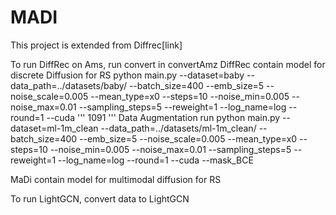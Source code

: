 # MADI
This project is extended from Diffrec[link] 

To run DiffRec on Ams, run convert in convertAmz
DiffRec contain model for discrete Diffusion  for RS
python main.py  --dataset=baby --data_path=../datasets/baby/ --batch_size=400 --emb_size=5 --noise_scale=0.005 --mean_type=x0 --steps=10 --noise_min=0.005 --noise_max=0.01 --sampling_steps=5 --reweight=1 --log_name=log --round=1 --cuda
'''
1091
'''
Data Augmentation run
python main.py  --dataset=ml-1m_clean --data_path=../datasets/ml-1m_clean/ --batch_size=400 --emb_size=5 --noise_scale=0.005 --mean_type=x0 --steps=10 --noise_min=0.005 --noise_max=0.01 --sampling_steps=5 --reweight=1 --log_name=log --round=1 --cuda --mask_BCE

MaDi contain model for multimodal diffusion for RS

To run LightGCN, convert data to LightGCN